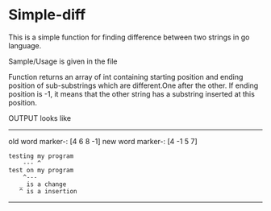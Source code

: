 # Simple-diff
This is a simple function for finding difference between two strings in go language.


Sample/Usage is given in the file

Function returns an array of int containing starting position and ending position of sub-substrings which are different.One after the other. If ending position is -1, it means that the other string has a substring inserted at this position.

OUTPUT looks like

--------------------------------------------------
   old word marker-: [4 6 8 -1]
   new word marker-: [4 -1 5 7]

    testing my program
        --- ^
    test on my program
        ^---
       _ is a change 
       ^ is a insertion 
-------------------------------------------------
